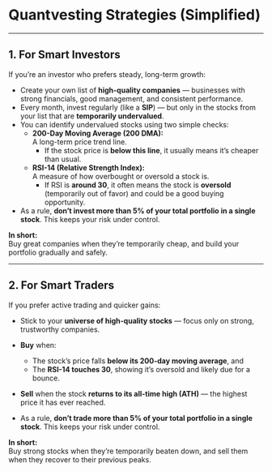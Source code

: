 # Quantvesting Strategies (Simplified)

---

## 1. For Smart Investors  

If you’re an investor who prefers steady, long-term growth:  

- Create your own list of **high-quality companies** — businesses with strong financials, good management, and consistent performance.  
- Every month, invest regularly (like a **SIP**) — but only in the stocks from your list that are **temporarily undervalued**.  
- You can identify undervalued stocks using two simple checks:  
  - **200-Day Moving Average (200 DMA):**  
    A long-term price trend line.  
    - If the stock price is **below this line**, it usually means it’s cheaper than usual.  
  - **RSI-14 (Relative Strength Index):**  
    A measure of how overbought or oversold a stock is.  
    - If RSI is **around 30**, it often means the stock is **oversold** (temporarily out of favor) and could be a good buying opportunity.  
- As a rule, **don’t invest more than 5% of your total portfolio in a single stock**. This keeps your risk under control.  

**In short:**  
Buy great companies when they’re temporarily cheap, and build your portfolio gradually and safely.  

---

## 2. For Smart Traders  

If you prefer active trading and quicker gains:  

- Stick to your **universe of high-quality stocks** — focus only on strong, trustworthy companies.  
- **Buy** when:  
  - The stock’s price falls **below its 200-day moving average**, and  
  - The **RSI-14 touches 30**, showing it’s oversold and likely due for a bounce.  
- **Sell** when the stock **returns to its all-time high (ATH)** — the highest price it has ever reached.

- As a rule, **don’t trade more than 5% of your total portfolio in a single stock**. This keeps your risk under control.  

**In short:**  
Buy strong stocks when they’re temporarily beaten down, and sell them when they recover to their previous peaks.  

